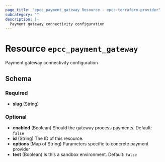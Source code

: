 ```yaml
---
page_title: "epcc_payment_gateway Resource - epcc-terraform-provider"
subcategory: ""
description: |-
  Payment gateway connectivity configuration
---
```


# Resource `epcc_payment_gateway`

Payment gateway connectivity configuration



## Schema

### Required

- **slug** (String)

### Optional

- **enabled** (Boolean) Should the gateway process payments. Default: `false`
- **id** (String) The ID of this resource.
- **options** (Map of String) Parameters specific to concrete payment provider
- **test** (Boolean) Is this a sandbox environment. Default: `false`


